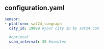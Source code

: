 ## configuration.yaml

```yaml
sensor:
- platform: sat24_sungraph
  city_id: 19989 #your city ID by sat24.com
  
  #optional
  scan_interval: 30 #minutes 
```
